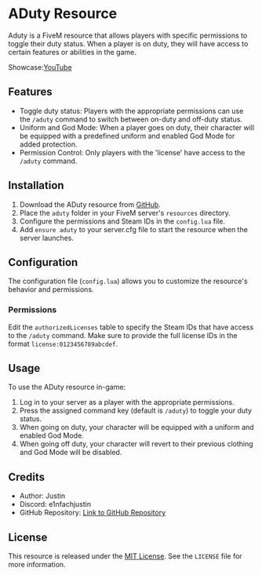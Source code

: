 # ADuty Resource

Aduty is a FiveM resource that allows players with specific permissions to toggle their duty status. When a player is on duty, they will have access to certain features or abilities in the game.

Showcase:[YouTube](https://www.youtube.com/watch?v=I3s4MHwtdU0)
## Features

- Toggle duty status: Players with the appropriate permissions can use the `/aduty` command to switch between on-duty and off-duty status.
- Uniform and God Mode: When a player goes on duty, their character will be equipped with a predefined uniform and enabled God Mode for added protection.
- Permission Control: Only players with the 'license' have access to the `/aduty` command.

## Installation

1. Download the ADuty resource from [GitHub]([https://github.com/EinfachJustin/j_adminduty]).
2. Place the `aduty` folder in your FiveM server's `resources` directory.
3. Configure the permissions and Steam IDs in the `config.lua` file.
4. Add `ensure aduty` to your server.cfg file to start the resource when the server launches.

## Configuration

The configuration file (`config.lua`) allows you to customize the resource's behavior and permissions.

### Permissions

Edit the `authorizedLicenses` table to specify the Steam IDs that have access to the `/aduty` command. Make sure to provide the full license IDs in the format `license:0123456789abcdef`.

## Usage

To use the ADuty resource in-game:

1. Log in to your server as a player with the appropriate permissions.
2. Press the assigned command key (default is `/aduty`) to toggle your duty status.
3. When going on duty, your character will be equipped with a uniform and enabled God Mode.
4. When going off duty, your character will revert to their previous clothing and God Mode will be disabled.

## Credits

- Author: Justin 
- Discord: e1nfachjustin
- GitHub Repository: [Link to GitHub Repository](https://github.com/EinfachJustin/j_adminduty)

## License

This resource is released under the [MIT License](https://opensource.org/licenses/MIT). See the `LICENSE` file for more information.

